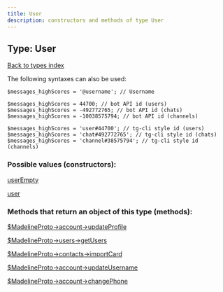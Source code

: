 ```yaml
---
title: User
description: constructors and methods of type User
---
```

## Type: User  
[Back to types index](index.md)



The following syntaxes can also be used:

```
$messages_highScores = '@username'; // Username

$messages_highScores = 44700; // bot API id (users)
$messages_highScores = -492772765; // bot API id (chats)
$messages_highScores = -10038575794; // bot API id (channels)

$messages_highScores = 'user#44700'; // tg-cli style id (users)
$messages_highScores = 'chat#492772765'; // tg-cli style id (chats)
$messages_highScores = 'channel#38575794'; // tg-cli style id (channels)
```


### Possible values (constructors):

[userEmpty](../constructors/userEmpty.md)  

[user](../constructors/user.md)  



### Methods that return an object of this type (methods):

[$MadelineProto->account->updateProfile](../methods/account_updateProfile.md)  

[$MadelineProto->users->getUsers](../methods/users_getUsers.md)  

[$MadelineProto->contacts->importCard](../methods/contacts_importCard.md)  

[$MadelineProto->account->updateUsername](../methods/account_updateUsername.md)  

[$MadelineProto->account->changePhone](../methods/account_changePhone.md)  




